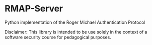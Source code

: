 # RMAP-Server

Python implementation of the Roger Michael Authentication Protocol

Disclaimer: This library is intended to be use solely in the context of a software security course for pedagogical purposes.
